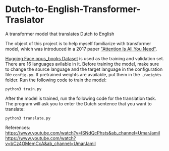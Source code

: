 # Dutch-to-English-Transformer-Traslator
A transformer model that translates Dutch to English

The object of this project is to help myself familiarize with transformer model, which was introduced in a 2017 paper ["Attention Is All You Need"](https://arxiv.org/pdf/1706.03762.pdf).

[Hugging Face opus_books Dataset](https://arxiv.org/pdf/1706.03762.pdf) is used as the training and validation set. There are 16 languages avilable in it. Before training the model, make sure to change the source language and the target language in the configuration file ```config.py```. If pretrained weights are available, put them in the ```./weights``` folder. Run the following code to train the model:

```
python3 train.py
```

After the model is trained, run the following code for the translation task. The program will ask you to enter the Dutch sentence that you want to translate:

```
python3 translate.py
```

References: \
https://www.youtube.com/watch?v=ISNdQcPhsts&ab_channel=UmarJamil \
https://www.youtube.com/watch?v=bCz4OMemCcA&ab_channel=UmarJamil